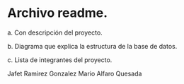 # Archivo readme.
a. Con descripción del proyecto.


b. Diagrama que explica la estructura de la base de datos.


c. Lista de integrantes del proyecto.

Jafet Ramirez Gonzalez 
Mario Alfaro Quesada
